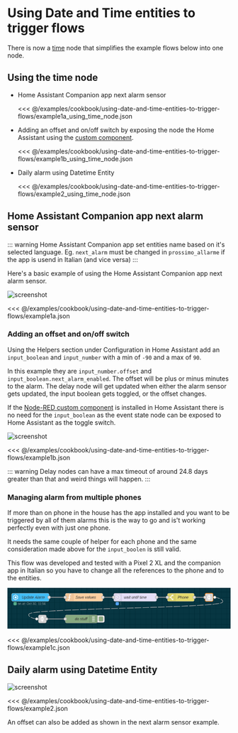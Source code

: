 # Using Date and Time entities to trigger flows

There is now a [time](../node/time.md) node that simplifies the example flows below into one node.

## Using the time node

- Home Assistant Companion app next alarm sensor

  <<< @/examples/cookbook/using-date-and-time-entities-to-trigger-flows/example1a_using_time_node.json

- Adding an offset and on/off switch by exposing the node the Home Assistant using the [custom component](https://github.com/zachowj/hass-node-red).

  <<< @/examples/cookbook/using-date-and-time-entities-to-trigger-flows/example1b_using_time_node.json

- Daily alarm using Datetime Entity

  <<< @/examples/cookbook/using-date-and-time-entities-to-trigger-flows/example2_using_time_node.json

## Home Assistant Companion app next alarm sensor

::: warning
Home Assistant Companion app set entities name based on it's selected language. Eg. `next_alarm` must be changed in `prossimo_allarme` if the app is usend in Italian (and vice versa)
:::

Here's a basic example of using the Home Assistant Companion app next alarm sensor.

![screenshot](./images/using-date-and-time-entities-to-trigger-flows_01.png)

<<< @/examples/cookbook/using-date-and-time-entities-to-trigger-flows/example1a.json

### Adding an offset and on/off switch

Using the Helpers section under Configuration in Home Assistant add an `input_boolean` and `input_number` with a min of `-90` and a max of `90`.

In this example they are `input_number.offset` and `input_boolean.next_alarm_enabled`. The offset will be plus or minus minutes to the alarm. The delay node will get updated when either the alarm sensor gets updated, the input boolean gets toggled, or the offset changes.

If the [Node-RED custom component](https://github.com/zachowj/hass-node-red) is installed in Home Assistant there is no need for the `input_boolean` as the event state node can be exposed to Home Assistant as the toggle switch.

![screenshot](./images/using-date-and-time-entities-to-trigger-flows_02.png)

<<< @/examples/cookbook/using-date-and-time-entities-to-trigger-flows/example1b.json

::: warning
Delay nodes can have a max timeout of around 24.8 days greater than that and weird things will happen.
:::

### Managing alarm from multiple phones

If more than on phone in the house has the app installed and you want to be triggered by all of them alarms this is the way to go and is't working perfectly even with just one phone.

It needs the same couple of helper for each phone and the same consideration made above for the `input_boolen` is still valid.

This flow was developed and tested with a Pixel 2 XL and the companion app in Italian so you have to change all the references to the phone and to the entities.

![screenshot](./images/using-date-and-time-entities-to-trigger-flows_04.png)

<<< @/examples/cookbook/using-date-and-time-entities-to-trigger-flows/example1c.json

## Daily alarm using Datetime Entity

![screenshot](./images/using-date-and-time-entities-to-trigger-flows_03.png)

<<< @/examples/cookbook/using-date-and-time-entities-to-trigger-flows/example2.json

An offset can also be added as shown in the next alarm sensor example.
